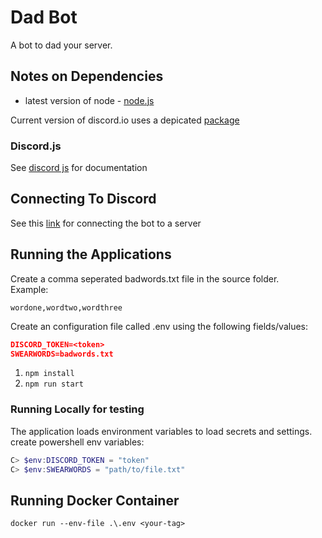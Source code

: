 # Dad Bot
A bot to dad your server.

## Notes on Dependencies
* latest version of node - [node.js](https://nodejs.org/en/)

Current version of discord.io uses a depicated [package](https://github.com/renesansz/discord-greeter-bot/issues/44)

### Discord.js
See [discord js](https://discord.js.org/?source=post_page---------------------------#/docs/main/stable/general/welcome) for documentation


## Connecting To Discord
See this [link](https://github.com/jagrosh/MusicBot/wiki/Adding-Your-Bot-To-Your-Server) for connecting the bot to a server

## Running the Applications
Create a comma seperated badwords.txt file in the source folder.  
Example:
```
wordone,wordtwo,wordthree
```
Create an configuration file called .env using the following fields/values:
```json
DISCORD_TOKEN=<token>
SWEARWORDS=badwords.txt
```
1. `npm install`
2. `npm run start`

### Running Locally for testing
The application loads environment variables to load secrets and settings.
create powershell env variables:
```powershell
C> $env:DISCORD_TOKEN = "token"
C> $env:SWEARWORDS = "path/to/file.txt"
```

## Running Docker Container
```
docker run --env-file .\.env <your-tag>
```
 
